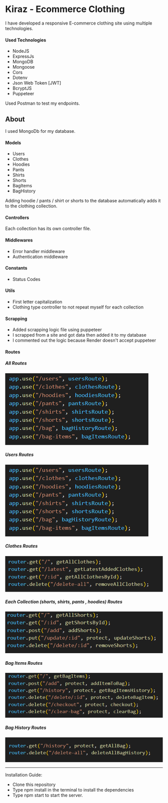 # Kiraz - Ecommerce Clothing

I have developed a responsive E-commerce clothing site using multiple technologies.

#### Used Technologies

- NodeJS
- ExpressJs
- MongoDB
- Mongoose
- Cors
- Dotenv
- Json Web Token [JWT]
- BcryptJS
- Puppeteer

Used Postman to test my endpoints.

## About

I used MongoDb for my database.

#### Models

- Users
- Clothes
- Hoodies
- Pants
- Shirts
- Shorts
- BagItems
- BagHistory

Adding hoodie / pants / shirt or shorts to the database automatically adds it to the clothing collection.

#### Controllers

Each collection has its own controller file.

#### Middlewares

- Error handler middleware
- Authentication middleware

#### Constants

- Status Codes

#### Utils

- First letter capitalization
- Clothing type controller to not repeat myself for each collection

#### Scrapping

- Added scrapping logic file using puppeteer
- I scrapped from a site and got data then added it to my database
- I commented out the logic because Render doesn't accept puppeteer

#### Routes

##### All Routes

![server-routes](./assets/server-routes.png)

##### Users Routes

![users-routes](./assets/server-routes.png)

##### Clothes Routes

![clothes-routes](./assets/clothes-routes.png)

##### Each Collection (shorts, shirts, pants , hoodies) Routes

![collection-routes](./assets/collection-routes.png)

##### Bag Items Routes

![bagItems-routes](./assets/bagItems-routes.png)

##### Bag History Routes

![bagItems-routes](./assets/bagHistory-routes.png)

---

Installation Guide:

- Clone this repository
- Type npm install in the terminal to install the dependencies
- Type npm start to start the server.
